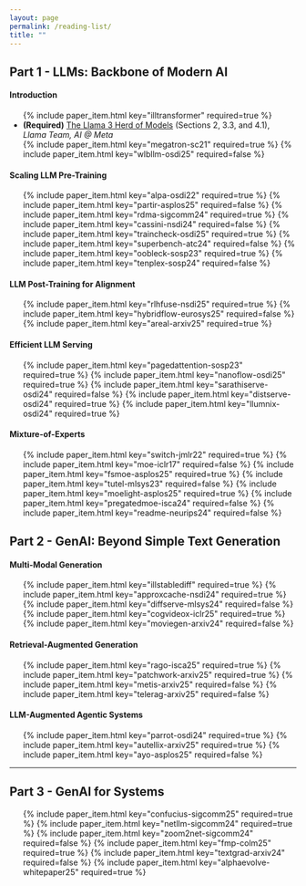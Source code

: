 ```yaml
---
layout: page
permalink: /reading-list/
title: ""
---
```


## Part 1 - LLMs: Backbone of Modern AI
#### Introduction
<ul>
  {% include paper_item.html key="illtransformer" required=true %}
  <li>
    <b>(Required)</b> <a href="https://arxiv.org/pdf/2407.21783">The Llama 3 Herd of Models</a> (Sections 2, 3.3, and 4.1), <br/><em>Llama Team, AI @ Meta</em>
  </li>
  {% include paper_item.html key="megatron-sc21" required=true %}
  {% include paper_item.html key="wlbllm-osdi25" required=false %}
</ul>

#### Scaling LLM Pre-Training
<ul>
  {% include paper_item.html key="alpa-osdi22" required=true %}
  {% include paper_item.html key="partir-asplos25" required=false %}
  {% include paper_item.html key="rdma-sigcomm24" required=true %}
  {% include paper_item.html key="cassini-nsdi24" required=false %}
  {% include paper_item.html key="traincheck-osdi25" required=true %}
  {% include paper_item.html key="superbench-atc24" required=false %}
  {% include paper_item.html key="oobleck-sosp23" required=true %}
  {% include paper_item.html key="tenplex-sosp24" required=false %}
</ul>

#### LLM Post-Training for Alignment
<ul>
  {% include paper_item.html key="rlhfuse-nsdi25" required=true %}
  {% include paper_item.html key="hybridflow-eurosys25" required=false %}
  {% include paper_item.html key="areal-arxiv25" required=true %}
</ul>

#### Efficient LLM Serving
<ul>
  {% include paper_item.html key="pagedattention-sosp23" required=true %}
  {% include paper_item.html key="nanoflow-osdi25" required=true %}
  {% include paper_item.html key="sarathiserve-osdi24" required=false %}
  {% include paper_item.html key="distserve-osdi24" required=true %}
  {% include paper_item.html key="llumnix-osdi24" required=true %}
</ul>

#### Mixture-of-Experts
<ul>
  {% include paper_item.html key="switch-jmlr22" required=true %}
  {% include paper_item.html key="moe-iclr17" required=false %}
  {% include paper_item.html key="fsmoe-asplos25" required=true %}
  {% include paper_item.html key="tutel-mlsys23" required=false %}
  {% include paper_item.html key="moelight-asplos25" required=true %}
  {% include paper_item.html key="pregatedmoe-isca24" required=false %}
  {% include paper_item.html key="readme-neurips24" required=false %}
</ul>

## Part 2 - GenAI: Beyond Simple Text Generation
#### Multi-Modal Generation
<ul>
  {% include paper_item.html key="illstablediff" required=true %}
  {% include paper_item.html key="approxcache-nsdi24" required=true %}
  {% include paper_item.html key="diffserve-mlsys24" required=false %}
  {% include paper_item.html key="cogvideox-iclr25" required=true %}
  {% include paper_item.html key="moviegen-arxiv24" required=false %}
</ul>

#### Retrieval-Augmented Generation
<ul>
  {% include paper_item.html key="rago-isca25" required=true %}
  {% include paper_item.html key="patchwork-arxiv25" required=true %}  
  {% include paper_item.html key="metis-arxiv25" required=false %}
  {% include paper_item.html key="telerag-arxiv25" required=false %}
</ul>

#### LLM-Augmented Agentic Systems
<ul>
{% include paper_item.html key="parrot-osdi24" required=true %}
{% include paper_item.html key="autellix-arxiv25" required=true %}
{% include paper_item.html key="ayo-asplos25" required=false %}
</ul>

***
## Part 3 - GenAI for Systems
<ul>
{% include paper_item.html key="confucius-sigcomm25" required=true %}
{% include paper_item.html key="netllm-sigcomm24" required=true %}
{% include paper_item.html key="zoom2net-sigcomm24" required=false %}
{% include paper_item.html key="fmp-colm25" required=true %}
{% include paper_item.html key="textgrad-arxiv24" required=false %}
{% include paper_item.html key="alphaevolve-whitepaper25" required=true %}
</ul>
